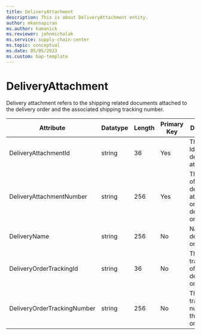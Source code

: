 ```yaml
---
title: DeliveryAttachment
description: This is about DeliveryAttachment entity.
author: mkannapiran
ms.author: kamanick
ms.reviewer: johnmichalak
ms.service: supply-chain-center
ms.topic: conceptual
ms.date: 05/05/2023
ms.custom: bap-template
---
```


# **DeliveryAttachment**

Delivery attachment refers to the shipping related documents attached to the delivery order and the associated shipping tracking number.


|	Attribute	|	Datatype	|	Length	|	Primary Key	|	Description	|
|---------------|--------|------|----------|-----------|
|	DeliveryAttachmentId	|	string	|	36	|	Yes	|	The unique Id of delivery attachement	|
|	DeliveryAttachmentNumber	|	string	|	256	|	Yes	|	The number of the delivery attachment on the delivery order	|
|	DeliveryName	|	string	|	256	|	No	|	Name of the delivery order	|
|	DeliveryOrderTrackingId	|	string	|	36	|	No	|	The tracking Id of the delivery order	|
|	DeliveryOrderTrackingNumber	|	string	|	256	|	No	|	The tracking number of the delivery order	|
